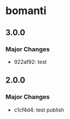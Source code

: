 # bomanti

## 3.0.0

### Major Changes

- 922af92: test

## 2.0.0

### Major Changes

- c1cf4d4: test publish
